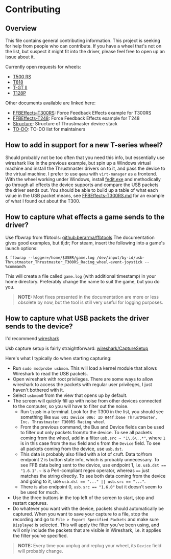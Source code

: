 # Contributing

## Overview
This file contains general contributing information. This project is seeking for help from people who can contribute. If you have a wheel that's not on the list, but suspect it might fit into the driver, please feel free to open up an issue about it.

Currently open requests for wheels:
- [T500 RS](https://github.com/Kimplul/hid-tmff2/issues/18)
- [T818](https://github.com/Kimplul/hid-tmff2/issues/58)
- [T-GT II](https://github.com/Kimplul/hid-tmff2/issues/55)
- [T128P](https://github.com/Kimplul/hid-tmff2/issues/67)

Other documents available are linked here:

- [FFBEffects-T300RS](./FFBEffects-T300RS.md): Force Feedback Effects example for T300RS
- [FFBEffects-T248](./FFBEffects-T248.md): Force Feedback Effects example for T248
- [Structure](https://github.com/Kimplul/hid-tmff2/wiki#structure-of-the-thrustmaster-device-stack): Structure of Thrustmaster device stack
- [TO-DO](./TODO.md): TO-DO list for maintainers

## How to add in support for a new T-series wheel?
Should probably not be too often that you need this info, but essentially use wireshark like in the previous example, but spin up a Windows virtual machine and install the Thrustmaster drivers on to it, and pass the device to the virtual machine. I prefer to use `qemu` with `virt-manager` as a frontend. With the wheel working under Windows, install [fedit.exe](https://gimx.fr/download/b882e209a0ac023d03abbf560dfc3f25fe6367ca/fedit.zip) and methodically go through all effects the device supports and compare the USB packets the driver sends out. You should be able to build up a table of what each value in the USB packet means, see [FFBEffects-T300RS.md](./FFBEffects-T300RS.md) for an example of what I found out about the T300.

## How to capture what effects a game sends to the driver?
Use ffbwrap from ffbtools: [github:berarma/ffbtools](https://github.com/berarma/ffbtools)
The documentation gives good examples, but tl;dr; For steam, insert the following into a game's launch options:
```shell
$ ffbwrap --logger=/home/$USER/game.log /dev/input/by-id/usb-Thrustmaster_Thrustmaster_T300RS_Racing_wheel-event-joystick -- %command%
```
This will create a file called `game.log` (with additional timestamp) in your home directory. Preferably change the name to suit the game, but you do you.

> **NOTE:** Most fixes presented in the documentation are more or less obsolete by now, but the tool is still very useful for logging purposes.

## How to capture what USB packets the driver sends to the device?
I'd recommend [wireshark](https://www.wireshark.org/)

Usb capture setup is fairly straightforward: [wireshark/CaptureSetup](https://wiki.wireshark.org/CaptureSetup/USB#linux)

Here's what I typically do when starting capturing:

- Run `sudo modprobe usbmon`. This will load a kernel module that allows Wireshark to read the USB packets.
- Open wireshark with root privileges. There are some ways to allow wireshark to access the packets with regular user privileges, I just haven't bothered with it.
- Select `usbmon0` from the view that opens up by default.
- The screen will quickly fill up with noise from other devices connected to the computer, so you will have to filter out the noise.
    - Run `lsusb` in a terminal. Look for the T300 in the list, you should see something like `Bus 001 Device 006: ID 044f:b66e ThrustMaster, Inc. Thrustmaster T300RS Racing wheel`
    - From the previous command, the Bus and Device fields can be used to filter out only packets from/to the device. To see all packets coming from the wheel, add in a filter `usb.src ~ "1\.6\..*"`, where `1` is in this case from the `Bus` field and `6` from the `Device` field. To see all packets coming from the device, use `usb.dst`.
    - This data is probably also filled with a lot of cruft. Data to/from endpoint 2 is button state info, which is probably unnecessary. To see FFB data being sent to the device, use endpoint 1, i.e. `usb.dst == "1.6.1"`. `~` is a Perl-compliant regex operator, whereas `==` just matches the string directly. To see both data coming from the device and going to it, use `usb.dst == "..." || usb.src == "..."`.
    - There is also endpoint 0, `usb.src == "1.6.0"` but it doesn't seem to be used for much.
- Use the three buttons in the top left of the screen to start, stop and restart captures.
- Do whatever you want with the device, packets should automatically be captured. When you want to save your capture to a file, stop the recording and go to `File > Export Specified Packets` and make sure `Displayed` is selected. This will apply the filter you've been using, and will only include the packets that are visible in Wireshark, i.e. it applies the filter you've specified.

> **NOTE:** Every time you unplug and replug your wheel, its `Device` field will probably change.
